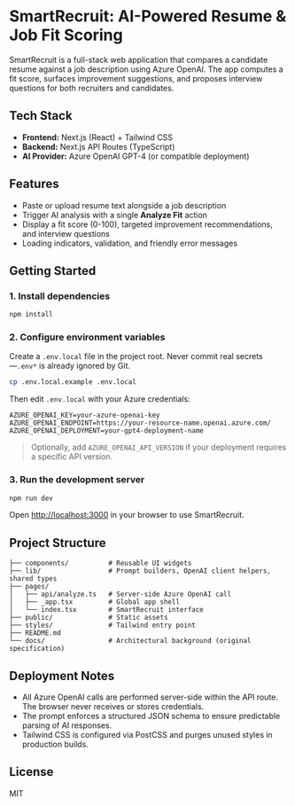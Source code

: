 # SmartRecruit: AI-Powered Resume & Job Fit Scoring

SmartRecruit is a full-stack web application that compares a candidate resume against a job description using Azure OpenAI. The app computes a fit score, surfaces improvement suggestions, and proposes interview questions for both recruiters and candidates.

## Tech Stack
- **Frontend:** Next.js (React) + Tailwind CSS
- **Backend:** Next.js API Routes (TypeScript)
- **AI Provider:** Azure OpenAI GPT-4 (or compatible deployment)

## Features
- Paste or upload resume text alongside a job description
- Trigger AI analysis with a single **Analyze Fit** action
- Display a fit score (0-100), targeted improvement recommendations, and interview questions
- Loading indicators, validation, and friendly error messages

## Getting Started

### 1. Install dependencies
```bash
npm install
```

### 2. Configure environment variables
Create a `.env.local` file in the project root. Never commit real secrets—`.env*` is already ignored by Git.

```bash
cp .env.local.example .env.local
```

Then edit `.env.local` with your Azure credentials:

```env
AZURE_OPENAI_KEY=your-azure-openai-key
AZURE_OPENAI_ENDPOINT=https://your-resource-name.openai.azure.com/
AZURE_OPENAI_DEPLOYMENT=your-gpt4-deployment-name
```

> Optionally, add `AZURE_OPENAI_API_VERSION` if your deployment requires a specific API version.

### 3. Run the development server
```bash
npm run dev
```

Open [http://localhost:3000](http://localhost:3000) in your browser to use SmartRecruit.

## Project Structure
```
├── components/          # Reusable UI widgets
├── lib/                 # Prompt builders, OpenAI client helpers, shared types
├── pages/
│   ├── api/analyze.ts   # Server-side Azure OpenAI call
│   ├── _app.tsx         # Global app shell
│   └── index.tsx        # SmartRecruit interface
├── public/              # Static assets
├── styles/              # Tailwind entry point
├── README.md
└── docs/                # Architectural background (original specification)
```

## Deployment Notes
- All Azure OpenAI calls are performed server-side within the API route. The browser never receives or stores credentials.
- The prompt enforces a structured JSON schema to ensure predictable parsing of AI responses.
- Tailwind CSS is configured via PostCSS and purges unused styles in production builds.

## License
MIT
